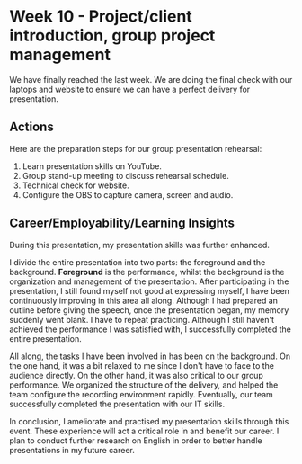 # Week 10 - Project/client introduction, group project management

We have finally reached the last week.
We are doing the final check with our laptops and website
to ensure we can have a perfect delivery for presentation.

## Actions

Here are the preparation steps for our group presentation rehearsal:

1. Learn presentation skills on YouTube.
2. Group stand-up meeting to discuss rehearsal schedule.
2. Technical check for website.
3. Configure the OBS to capture camera, screen and audio.

## Career/Employability/Learning Insights

During this presentation, my presentation skills was further enhanced.

I divide the entire presentation into two parts:
the foreground and the background.
**Foreground** is the performance,
whilst the background is the organization and management of the presentation.
After participating in the presentation,
I still found myself not good at expressing myself,
I have been continuously improving in this area all along.
Although I had prepared an outline before giving the speech,
once the presentation began, my memory suddenly went blank.
I have to repeat practicing.
Although I still haven't achieved the performance I was satisfied with,
I successfully completed the entire presentation.

All along, the tasks I have been involved in has been on the background.
On the one hand, it was a bit relaxed to me
since I don't have to face to the audience directly.
On the other hand, it was also critical to our group performance.
We organized the structure of the delivery,
and helped the team configure the recording environment rapidly.
Eventually, our team successfully completed the presentation with our IT skills.

In conclusion, I ameliorate and practised my presentation skills through this event.
These experience will act a critical role in and benefit our career.
I plan to conduct further research on English in order to better handle presentations in my future career.